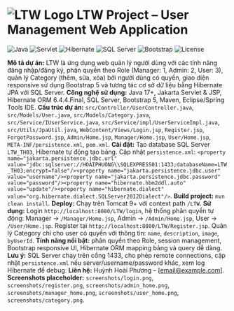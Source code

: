 # ![LTW Logo](https://img.icons8.com/color/48/000000/user.png) LTW Project – User Management Web Application

![Java](https://img.shields.io/badge/Java-17+-blue) ![Servlet](https://img.shields.io/badge/Servlet-Jakarta-orange) ![Hibernate](https://img.shields.io/badge/Hibernate-6.4.4.Final-green) ![SQL Server](https://img.shields.io/badge/SQL%20Server-2019-red) ![Bootstrap](https://img.shields.io/badge/Bootstrap-5-purple) ![License](https://img.shields.io/badge/License-MIT-lightgrey)

**Mô tả dự án:** LTW là ứng dụng web quản lý người dùng với các tính năng đăng nhập/đăng ký, phân quyền theo Role (Manager: 1, Admin: 2, User: 3), quản lý Category (thêm, sửa, xóa) bởi người dùng có quyền, giao diện responsive sử dụng Bootstrap 5 và tương tác cơ sở dữ liệu bằng Hibernate JPA với SQL Server. **Công nghệ sử dụng:** Java 17+, Jakarta Servlet & JSP, Hibernate ORM 6.4.4.Final, SQL Server, Bootstrap 5, Maven, Eclipse/Spring Tools IDE. **Cấu trúc dự án:** `src/Controller/UserController.java`, `src/Models/User.java`, `src/Models/Category.java`, `src/Service/IUserService.java`, `src/Service/impl/UserServiceImpl.java`, `src/Utils/JpaUtil.java`, `WebContent/Views/Login.jsp`, `Register.jsp`, `ForgotPassword.jsp`, `Admin/Home.jsp`, `Manager/Home.jsp`, `User/Home.jsp`, `META-INF/persistence.xml`, `pom.xml`. **Cài đặt:** Tạo database SQL Server `LTW_TH03`, Hibernate tự động tạo bảng. Cập nhật `persistence.xml`: `<property name="jakarta.persistence.jdbc.url" value="jdbc:sqlserver://HOAIPHUONG\\SQLEXPRESS01:1433;databaseName=LTW_TH03;encrypt=false"/><property name="jakarta.persistence.jdbc.user" value="username"/><property name="jakarta.persistence.jdbc.password" value="password"/><property name="hibernate.hbm2ddl.auto" value="update"/><property name="hibernate.dialect" value="org.hibernate.dialect.SQLServer2012Dialect"/>`. **Build project:** `mvn clean install`. **Deploy:** Chạy trên Tomcat 9+ với context path `/LTW`. **Sử dụng:** Login `http://localhost:8080/LTW/login`, hệ thống phân quyền tự động: Manager → `/Manager/Home.jsp`, Admin → `/Admin/Home.jsp`, User → `/User/Home.jsp`. Register tại `http://localhost:8080/LTW/Register.jsp`. Quản lý Category chỉ cho user có quyền với thông tin: `name`, `description`, `image`, `byUserId`. **Tính năng nổi bật:** phân quyền theo Role, session management, Bootstrap responsive UI, Hibernate ORM mapping bảng và query dễ dàng. **Lưu ý:** SQL Server chạy trên cổng 1433, cho phép remote connections, cập nhật `persistence.xml` nếu server/username/password khác, xem log Hibernate để debug. **Liên hệ:** Huỳnh Hoài Phương – [email@example.com]. **Screenshots placeholder:** `screenshots/login.png`, `screenshots/register.png`, `screenshots/admin_home.png`, `screenshots/manager_home.png`, `screenshots/user_home.png`, `screenshots/category.png`.
